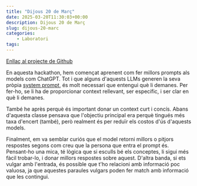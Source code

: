 ```yaml
---
title: "Dijous 20 de Març"
date: 2025-03-20T11:30:03+00:00
description: Dijous 20 de Març
slug: dijous-20-marc
categories:
    - Laboratori
tags:
---
```


[Enllaç al projecte de Github](https://github.com/DGSI-UPC/llm-chat-rag)

En aquesta hackathon, hem començat aprenent com fer millors prompts als models com ChatGPT. Tot i que alguns d'aquests LLMs generen la seva pròpia [system prompt](https://promptengineering.org/system-prompts-in-large-language-models/), és molt necessari que entengui què li demanes. Per fer-ho, se li ha de proporcionar context rellevant, ser específic, i ser clar en què li demanes.

També he après perquè és important donar un context curt i concís. Abans d'aquesta classe pensava que l'objectiu principal era perquè tingués més taxa d'encert (també), però realment és per reduïr els costos d'ús d'aquests models. 

Finalment, em va semblar curiós que el model retorni millors o pitjors respostes segons com creu que la persona que entra el prompt és. Pensant-ho una mica, té lògica que si esculls bé els conceptes, li sigui més fàcil trobar-lo, i donar millors respostes sobre aquest. D'altra banda, si ets vulgar amb l'entrada, és possible que t'ho relacioni amb informació poc valuosa, ja que aquestes paraules vulgars poden fer match amb informació que les contingui.